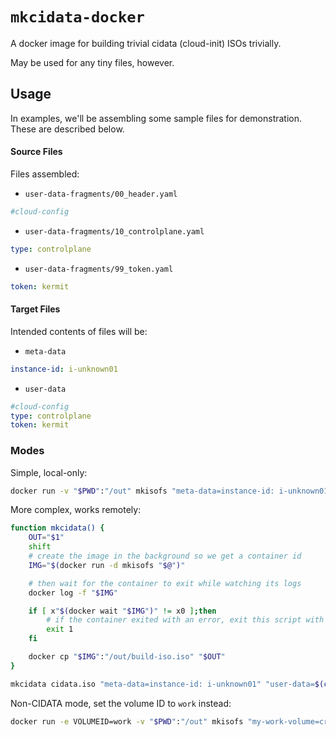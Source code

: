 
# `mkcidata-docker`

A docker image for building trivial cidata (cloud-init) ISOs trivially.

May be used for any tiny files, however.

## Usage

In examples, we'll be assembling some sample files for demonstration.  These are described below.

#### Source Files
Files assembled:
* `user-data-fragments/00_header.yaml`
```yaml
#cloud-config
```
* `user-data-fragments/10_controlplane.yaml`
```yaml
type: controlplane
```
* `user-data-fragments/99_token.yaml`
```yaml
token: kermit
```

#### Target Files
Intended contents of files will be:

* `meta-data`
```yaml
instance-id: i-unknown01
```

* `user-data`
```yaml
#cloud-config
type: controlplane
token: kermit
```

### Modes

Simple, local-only:

```bash
docker run -v "$PWD":"/out" mkisofs "meta-data=instance-id: i-unknown01" "user-data=$(cat user-data-fragments/*.yaml)"
```

More complex, works remotely:
```bash
function mkcidata() {
	OUT="$1"
	shift
	# create the image in the background so we get a container id
	IMG="$(docker run -d mkisofs "$@")"

	# then wait for the container to exit while watching its logs
	docker log -f "$IMG"

	if [ x"$(docker wait "$IMG")" != x0 ];then
		# if the container exited with an error, exit this script with an error, too
	    exit 1
	fi

	docker cp "$IMG":"/out/build-iso.iso" "$OUT"
}

mkcidata cidata.iso "meta-data=instance-id: i-unknown01" "user-data=$(cat user-data-fragments/*.yaml)"
```

Non-CIDATA mode, set the volume ID to `work` instead:
```bash
docker run -e VOLUMEID=work -v "$PWD":"/out" mkisofs "my-work-volume=crazy-high" "my-work-quality=best"
```